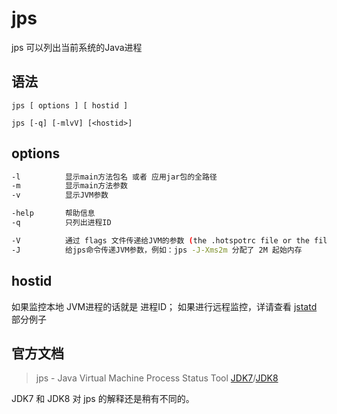 # jps

jps 可以列出当前系统的Java进程

## 语法
`jps [ options ] [ hostid ]`

`jps [-q] [-mlvV] [<hostid>]`    

## options
``` bash
-l          显示main方法包名 或者 应用jar包的全路径
-m          显示main方法参数
-v          显示JVM参数

-help       帮助信息
-q          只列出进程ID

-V          通过 flags 文件传递给JVM的参数 (the .hotspotrc file or the file specified by the -XX:Flags=<filename> argument)
-J          给jps命令传递JVM参数，例如：jps -J-Xms2m 分配了 2M 起始内存
```

## hostid
如果监控本地 JVM进程的话就是 进程ID；
如果进行远程监控，详请查看 [jstatd](../jstatd.md) 部分例子


## 官方文档

 > jps - Java Virtual Machine Process Status Tool [JDK7](https://docs.oracle.com/javase/7/docs/technotes/tools/share/jps.html)/[JDK8](http://docs.oracle.com/javase/8/docs/technotes/tools/windows/jps.html)

JDK7 和 JDK8 对 jps 的解释还是稍有不同的。  




